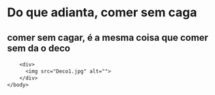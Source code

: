 <!DOCTYPE html>
<html>
    <head>
        <Title>Você não sabia como executar o comando</Title>
    </head>
    <body>
        <h1>Do que adianta, comer sem caga</h1>
        <h2>comer sem cagar, é a mesma coisa que comer sem da o deco</h2>

        <div>
          <img src="Deco1.jpg" alt="">              
        </div>
    </body>
</html>